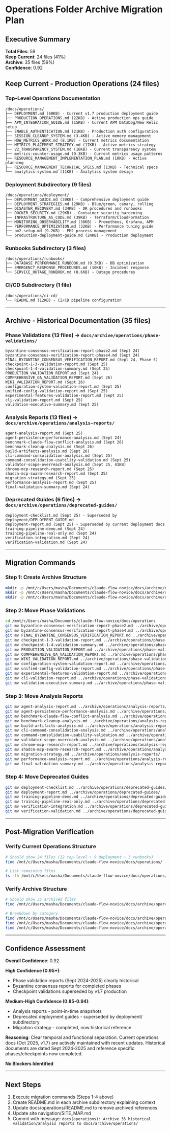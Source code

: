 # Operations Folder Archive Migration Plan

## Executive Summary

**Total Files**: 59  
**Keep Current**: 24 files (41%)  
**Archive**: 35 files (59%)  
**Confidence**: 0.92

## Keep Current - Production Operations (24 files)

### Top-Level Operations Documentation
```
/docs/operations/
├── DEPLOYMENT.md (60KB) - Current v1.7 production deployment guide
├── PRODUCTION_OPERATIONS.md (22KB) - Active production ops guide
├── APM_INTEGRATION_GUIDE.md (15KB) - Current APM DataDog/New Relic setup
├── ENABLE_AUTHENTICATION.md (21KB) - Production auth configuration
├── SESSION_CLEANUP_SYSTEM.md (3.4KB) - Active memory management
├── HOW_METRICS_WORK.md (8.1KB) - Current metrics documentation
├── METRICS_PLACEMENT_STRATEGY.md (17KB) - Active metrics strategy
├── V2_TRANSPARENCY_SYSTEM.md (16KB) - Current transparency system
├── metrics-counter-usage.md (9.3KB) - Current metrics usage patterns
├── RESOURCE_MANAGEMENT_IMPLEMENTATION_PLAN.md (10KB) - Active planning
├── RESOURCE_MANAGEMENT_TECHNICAL_SPECS.md (13KB) - Technical specs
└── analytics-system.md (11KB) - Analytics system design
```

### Deployment Subdirectory (9 files)
```
/docs/operations/deployment/
├── DEPLOYMENT_GUIDE.md (30KB) - Comprehensive deployment guide
├── DEPLOYMENT_STRATEGIES.md (29KB) - Blue/green, canary, rolling
├── DISASTER_RECOVERY.md (34KB) - DR procedures and runbooks
├── DOCKER_SECURITY.md (29KB) - Container security hardening
├── INFRASTRUCTURE_AS_CODE.md (39KB) - Terraform/CloudFormation
├── MONITORING_OBSERVABILITY.md (38KB) - Prometheus, Grafana, APM
├── PERFORMANCE_OPTIMIZATION.md (32KB) - Performance tuning guide
├── pm2-setup.md (9.2KB) - PM2 process management
└── production-deployment-guide.md (24KB) - Production deployment
```

### Runbooks Subdirectory (3 files)
```
/docs/operations/runbooks/
├── DATABASE_PERFORMANCE_RUNBOOK.md (9.3KB) - DB optimization
├── EMERGENCY_RESPONSE_PROCEDURES.md (10KB) - Incident response
└── SERVICE_OUTAGE_RUNBOOK.md (8.6KB) - Outage procedures
```

### CI/CD Subdirectory (1 file)
```
/docs/operations/ci-cd/
└── README.md (12KB) - CI/CD pipeline configuration
```

---

## Archive - Historical Documentation (35 files)

### Phase Validations (13 files) → `docs/archive/operations/phase-validations/`
```
byzantine-consensus-verification-report-phase2.md (Sept 24)
byzantine-consensus-verification-report-phase4.md (Sept 24)
FINAL_BYZANTINE_CONSENSUS_VERIFICATION_REPORT.md (Sept 24, Phase 5)
checkpoint-1-3-validation-report.md (Sept 25)
checkpoint-1-4-validation-summary.md (Sept 25)
PRODUCTION_VALIDATION_REPORT.md (Sept 24)
COMPREHENSIVE_QA_VALIDATION_REPORT.md (Sept 26)
WIKI_VALIDATION_REPORT.md (Sept 26)
configuration-system-validation-report.md (Sept 25)
unified-config-validation-report.md (Sept 25)
experimental-features-validation-report.md (Sept 25)
cli-validation-report.md (Sept 25)
validation-executive-summary.md (Sept 25)
```

### Analysis Reports (13 files) → `docs/archive/operations/analysis-reports/`
```
agent-analysis-report.md (Sept 25)
agent-persistence-performance-analysis.md (Sept 24)
benchmark-claude-flow-conflict-analysis.md (Sept 26)
benchmark-cleanup-analysis.md (Sept 26)
build-artifacts-analysis.md (Sept 26)
cli-command-consolidation-analysis.md (Sept 25)
command-consolidation-usability-validation.md (Sept 25)
validator-scope-overreach-analysis.md (Sept 25, 41KB)
chrome-mcp-research-report.md (Sept 25)
shadcn-mcp-swarm-research-report.md (Sept 25)
migration-strategy.md (Sept 25)
performance-analysis-report.md (Sept 25)
final-validation-summary.md (Sept 24)
```

### Deprecated Guides (6 files) → `docs/archive/operations/deprecated-guides/`
```
deployment-checklist.md (Sept 25) - Superseded by deployment/DEPLOYMENT_GUIDE.md
deployment-report.md (Sept 25) - Superseded by current deployment docs
training-pipeline-demo.md (Sept 24)
training-pipeline-real-only.md (Sept 24)
verification-integration.md (Sept 24)
verification-validation.md (Sept 24)
```

---

## Migration Commands

### Step 1: Create Archive Structure
```bash
mkdir -p /mnt/c/Users/masha/Documents/claude-flow-novice/docs/archive/operations/phase-validations
mkdir -p /mnt/c/Users/masha/Documents/claude-flow-novice/docs/archive/operations/analysis-reports
mkdir -p /mnt/c/Users/masha/Documents/claude-flow-novice/docs/archive/operations/deprecated-guides
```

### Step 2: Move Phase Validations
```bash
cd /mnt/c/Users/masha/Documents/claude-flow-novice/docs/operations
git mv byzantine-consensus-verification-report-phase2.md ../archive/operations/phase-validations/
git mv byzantine-consensus-verification-report-phase4.md ../archive/operations/phase-validations/
git mv FINAL_BYZANTINE_CONSENSUS_VERIFICATION_REPORT.md ../archive/operations/phase-validations/
git mv checkpoint-1-3-validation-report.md ../archive/operations/phase-validations/
git mv checkpoint-1-4-validation-summary.md ../archive/operations/phase-validations/
git mv PRODUCTION_VALIDATION_REPORT.md ../archive/operations/phase-validations/
git mv COMPREHENSIVE_QA_VALIDATION_REPORT.md ../archive/operations/phase-validations/
git mv WIKI_VALIDATION_REPORT.md ../archive/operations/phase-validations/
git mv configuration-system-validation-report.md ../archive/operations/phase-validations/
git mv unified-config-validation-report.md ../archive/operations/phase-validations/
git mv experimental-features-validation-report.md ../archive/operations/phase-validations/
git mv cli-validation-report.md ../archive/operations/phase-validations/
git mv validation-executive-summary.md ../archive/operations/phase-validations/
```

### Step 3: Move Analysis Reports
```bash
git mv agent-analysis-report.md ../archive/operations/analysis-reports/
git mv agent-persistence-performance-analysis.md ../archive/operations/analysis-reports/
git mv benchmark-claude-flow-conflict-analysis.md ../archive/operations/analysis-reports/
git mv benchmark-cleanup-analysis.md ../archive/operations/analysis-reports/
git mv build-artifacts-analysis.md ../archive/operations/analysis-reports/
git mv cli-command-consolidation-analysis.md ../archive/operations/analysis-reports/
git mv command-consolidation-usability-validation.md ../archive/operations/analysis-reports/
git mv validator-scope-overreach-analysis.md ../archive/operations/analysis-reports/
git mv chrome-mcp-research-report.md ../archive/operations/analysis-reports/
git mv shadcn-mcp-swarm-research-report.md ../archive/operations/analysis-reports/
git mv migration-strategy.md ../archive/operations/analysis-reports/
git mv performance-analysis-report.md ../archive/operations/analysis-reports/
git mv final-validation-summary.md ../archive/operations/analysis-reports/
```

### Step 4: Move Deprecated Guides
```bash
git mv deployment-checklist.md ../archive/operations/deprecated-guides/
git mv deployment-report.md ../archive/operations/deprecated-guides/
git mv training-pipeline-demo.md ../archive/operations/deprecated-guides/
git mv training-pipeline-real-only.md ../archive/operations/deprecated-guides/
git mv verification-integration.md ../archive/operations/deprecated-guides/
git mv verification-validation.md ../archive/operations/deprecated-guides/
```

---

## Post-Migration Verification

### Verify Current Operations Structure
```bash
# Should show 24 files (12 top-level + 9 deployment + 3 runbooks)
find /mnt/c/Users/masha/Documents/claude-flow-novice/docs/operations/ -name "*.md" -type f | wc -l

# List remaining files
ls -lh /mnt/c/Users/masha/Documents/claude-flow-novice/docs/operations/*.md
```

### Verify Archive Structure
```bash
# Should show 35 archived files
find /mnt/c/Users/masha/Documents/claude-flow-novice/docs/archive/operations/ -name "*.md" | wc -l

# Breakdown by category
find /mnt/c/Users/masha/Documents/claude-flow-novice/docs/archive/operations/phase-validations/ -name "*.md" | wc -l  # 13
find /mnt/c/Users/masha/Documents/claude-flow-novice/docs/archive/operations/analysis-reports/ -name "*.md" | wc -l  # 13
find /mnt/c/Users/masha/Documents/claude-flow-novice/docs/archive/operations/deprecated-guides/ -name "*.md" | wc -l  # 6
```

---

## Confidence Assessment

**Overall Confidence**: 0.92

**High Confidence (0.95+)**:
- Phase validation reports (Sept 2024-2025) clearly historical
- Byzantine consensus reports for completed phases
- Checkpoint validations superseded by v1.7 production

**Medium-High Confidence (0.85-0.94)**:
- Analysis reports - point-in-time snapshots
- Deprecated deployment guides - superseded by deployment/ subdirectory
- Migration strategy - completed, now historical reference

**Reasoning**:
Clear temporal and functional separation. Current operations docs (Oct 2025, v1.7) are actively maintained with recent updates. Historical documents are dated Sept 2024-2025 and reference specific phases/checkpoints now completed.

**No Blockers Identified**

---

## Next Steps

1. Execute migration commands (Steps 1-4 above)
2. Create README.md in each archive subdirectory explaining context
3. Update docs/operations/README.md to remove archived references
4. Update site navigation/SITE_MAP.md
5. Commit with message: `docs(operations): Archive 35 historical validation/analysis reports to docs/archive/operations/`

